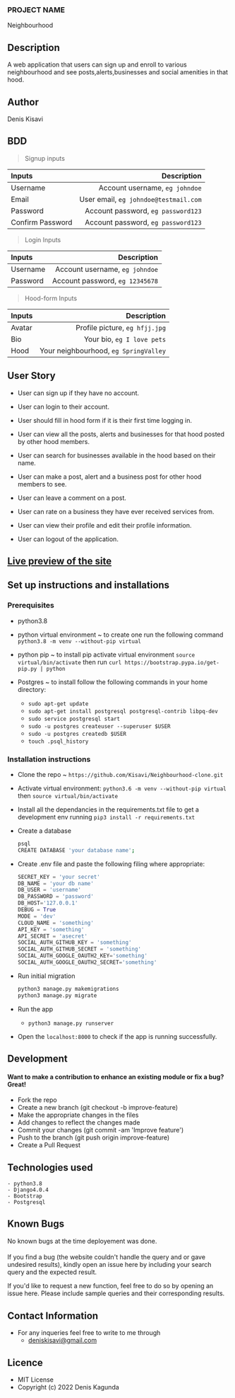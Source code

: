 ### PROJECT  NAME 
 Neighbourhood

## Description
A web application that users can sign up and enroll to various neighbourhood and see posts,alerts,businesses and social amenities in that hood.

## Author
Denis Kisavi

## BDD

>Signup inputs

| Inputs |  Description |
| :---         |          ---: |
| Username  | Account username, ``eg johndoe``|
| Email  | User email, ``eg johndoe@testmail.com``|
| Password  | Account password, ``eg password123``|
| Confirm Password  | Account password, ``eg password123``|

>Login Inputs

| Inputs |  Description |
| :---         |          ---: |
| Username  |Account username, ``eg johndoe``|
| Password  | Account password, ``eg 12345678``|

>Hood-form Inputs

| Inputs |  Description |
| :---         |          ---: |
| Avatar  |Profile picture, ``eg hfjj.jpg``|
| Bio  | Your bio, ``eg I love pets``|
| Hood  | Your neighbourhood, ``eg SpringValley``|

## User Story

- User can sign up if they have no account.

- User can login to their account.

- User should fill in hood form if it is their first time logging in.

- User can view all the posts, alerts and businesses for that hood posted by other hood members.

- User can search for businesses available in the hood based on their name.

- User can make a post, alert and a business post for other hood members to see.

- User can leave a comment on a post.

- User can rate on a business they have ever received services from.

- User can view their profile and edit their profile information.

- User can logout of the application.


## <a href="https://savyhood.herokuapp.com/">Live preview of the site</a>

## Set up instructions and installations

### Prerequisites

- python3.8

- python virtual environment ~ to create one run the following command `python3.8 -m venv --without-pip virtual`

- python pip ~ to install pip activate virtual environment `source virtual/bin/activate` then run `curl https://bootstrap.pypa.io/get-pip.py | python`

- Postgres ~ to install follow the following commands in your home directory:
    - `sudo apt-get update`
    - `sudo apt-get install postgresql postgresql-contrib libpq-dev`
    - `sudo service postgresql start`
    - `sudo -u postgres createuser --superuser $USER`
    - `sudo -u postgres createdb $USER`
    - `touch .psql_history`

### Installation instructions

- Clone the repo ~ `https://github.com/Kisavi/Neighbourhood-clone.git`

- Activate virtual environment: 
   `python3.6 -m venv --without-pip virtual` then `source virtual/bin/activate`

- Install all the dependancies in the requirements.txt file to get a development env running
   `pip3 install -r requirements.txt`

- Create a database 
  ```bash
  psql
  CREATE DATABASE 'your database name';
  ```

- Create .env file and paste the following filing where appropriate:
  ```python
  SECRET_KEY = 'your secret'
  DB_NAME = 'your db name'
  DB_USER = 'username'
  DB_PASSWORD = 'password'
  DB_HOST='127.0.0.1'
  DEBUG = True
  MODE = 'dev'
  CLOUD_NAME = 'something'
  API_KEY = 'something'
  API_SECRET = 'asecret'
  SOCIAL_AUTH_GITHUB_KEY = 'something'
  SOCIAL_AUTH_GITHUB_SECRET = 'something'
  SOCIAL_AUTH_GOOGLE_OAUTH2_KEY='something'
  SOCIAL_AUTH_GOOGLE_OAUTH2_SECRET='something'
  ```

- Run initial migration
  ``` bash
  python3 manage.py makemigrations
  python3 manage.py migrate
  ```

- Run the app

   - `python3 manage.py runserver`

- Open the `localhost:8000` to check if the app is running successfully.

## Development
#### Want to make a contribution to enhance an existing module or fix a bug? Great!
* Fork the repo
* Create a new branch (git checkout -b improve-feature)
* Make the appropriate changes in the files
* Add changes to reflect the changes made
* Commit your changes (git commit -am 'Improve feature')
* Push to the branch (git push origin improve-feature)
* Create a Pull Request

## Technologies used

    - python3.8
    - Django4.0.4
    - Bootstrap
    - Postgresql

## Known Bugs
No known bugs at the time deployement was done.
#### 
If you find a bug (the website couldn't handle the query and or gave undesired results), kindly open an issue here by including your search query and the expected result.

If you'd like to request a new function, feel free to do so by opening an issue here. Please include sample queries and their corresponding results.
## Contact Information
* For any inqueries feel free to write to me through
  + deniskisavi@gmail.com

## Licence
* MIT License
* Copyright (c) 2022 Denis Kagunda






